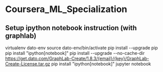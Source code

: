 # Coursera_ML_Specialization

## Setup ipython notebook instruction (with graphlab)
virtualenv dato-env
source dato-env/bin/activate
pip install --upgrade pip
pip install "ipython[notebook]"
pip install --upgrade --no-cache-dir https://get.dato.com/GraphLab-Create/1.8.3/{email}/{key}/GraphLab-Create-License.tar.gz
pip install "ipython[notebook]"
jupyter notebook
